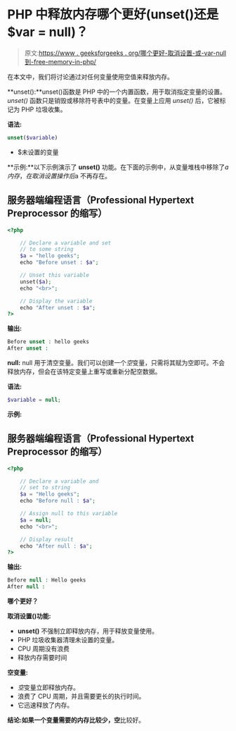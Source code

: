 # PHP 中释放内存哪个更好(unset()还是$var = null)？

> 原文:[https://www . geeksforgeeks . org/哪个更好-取消设置-或-var-null 到-free-memory-in-php/](https://www.geeksforgeeks.org/which-one-is-better-unset-or-var-null-to-free-memory-in-php/)

在本文中，我们将讨论通过对任何变量使用空值来释放内存。

**unset():**unset()函数是 PHP 中的一个内置函数，用于取消指定变量的设置。 *unset()* 函数只是销毁或移除符号表中的变量。在变量上应用 *unset()* 后，它被标记为 PHP 垃圾收集。

**语法:**

```php
unset($variable)
```

*   $未设置的变量

**示例:**以下示例演示了 **unset()** 功能。在下面的示例中，从变量堆栈中移除了$a 内存，在取消设置操作后$a 不再存在。

## 服务器端编程语言（Professional Hypertext Preprocessor 的缩写）

```php
<?php

    // Declare a variable and set
    // to some string
    $a = "hello geeks";
    echo "Before unset : $a";

    // Unset this variable
    unset($a);
    echo "<br>";

    // Display the variable
    echo "After unset : $a";
?>
```

**输出:**

```php
Before unset : hello geeks
After unset :
```

**null:** null 用于清空变量。我们可以创建一个*空*变量，只需将其赋为空即可。不会释放内存，但会在该特定变量上重写或重新分配空数据。

**语法:**

```php
$variable = null;
```

**示例:**

## 服务器端编程语言（Professional Hypertext Preprocessor 的缩写）

```php
<?php

    // Declare a variable and
    // set to string
    $a = "Hello geeks";
    echo "Before null : $a";

    // Assign null to this variable
    $a = null;
    echo "<br>";

    // Display result
    echo "After null : $a";
?>
```

**输出:**

```php
Before null : Hello geeks
After null :
```

**哪个更好？**

**取消设置()功能:**

*   **unset()** 不强制立即释放内存，用于释放变量使用。
*   PHP 垃圾收集器清理未设置的变量。
*   CPU 周期没有浪费
*   释放内存需要时间

**空变量:**

*   *空*变量立即释放内存。
*   浪费了 CPU 周期，并且需要更长的执行时间。
*   它迅速释放了内存。

**结论:如果一个变量需要的内存比较少，空**比较好。
